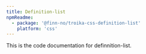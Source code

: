 ```yaml
---
title: Definition-list
npmReadme:
  - package: '@finn-no/troika-css-definition-list'
    platform: 'css'
---
```


This is the code documentation for definnition-list.
